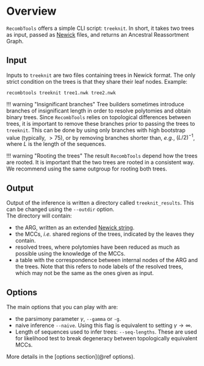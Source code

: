 # Overview

`RecombTools` offers a simple CLI script: `treeknit`. 
In short, it takes two trees as input, passed as [Newick](https://en.wikipedia.org/wiki/Newick_format) files, and returns an Ancestral Reassortment Graph. 

## Input

Inputs to `treeknit` are two files containing trees in Newick format. 
The only strict condition on the trees is that they share their leaf nodes. 
Example: 
```
recombtools treeknit tree1.nwk tree2.nwk
```

!!! warning "Insignificant branches"
    Tree builders sometimes introduce branches of insignificant length in order to resolve polytomies and obtain binary trees. Since `RecombTools` relies on topological differences between trees, it is important to remove these branches prior to passing the trees to `treeknit`. This can be done by using only branches with high bootstrap value (typically, $>75$), or by removing branches shorter than, *e.g.*, $(L/2)^{-1}$, where $L$ is the length of the sequences. 

!!! warning "Rooting the trees"
    The result `RecombTools` depend how the trees are rooted. It is important that the two trees are rooted in a consistent way. We recommend using the same outgroup for rooting both trees.

## Output

Output of the inference is written a directory called `treeknit_results`. This can be changed using the `--outdir` option.   
The directory will contain:   
- the ARG, written as an extended [Newick string](https://doi.org/10.1186/1471-2105-9-532).   
- the MCCs, *i.e.* shared regions of the trees, indicated by the leaves they contain.  
- resolved trees, where polytomies have been reduced as much as possible using the knowledge of the MCCs.   
- a table with the correspondence between internal nodes of the ARG and the trees. Note that this refers to node labels of the resolved trees, which may not be the same as the ones given as input.   

## Options

The main options that you can play with are:  
- the parsimony parameter $\gamma$, `--gamma` or `-g`.   
- naive inference `--naive`. Using this flag is equivalent to setting $\gamma \rightarrow \infty$.  
- Length of sequences used to infer trees: `--seq-lengths`. These are used for likelihood test to break degeneracy between topologically equivalent MCCs.  

More details in the [options section](@ref options).
